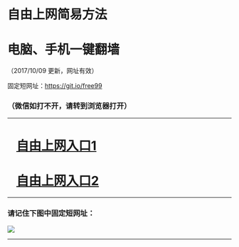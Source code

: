 ﻿# 自由上网简易方法

# 电脑、手机一键翻墙

（2017/10/09 更新，网址有效）

固定短网址：https://git.io/free99

### （微信如打不开，请转到浏览器打开）


***





# &nbsp;&nbsp; <a href="http://ft1632711584.fwq-tz-1001.info/fwqtz01.html?t=100900131247 " target="_blank">自由上网入口1</a>
# &nbsp;&nbsp; <a href="http://ft2934724956.fwq-tz-1002.info/fwqtz02.html?t=100900120247 " target="_blank">自由上网入口2</a>
***

### 请记住下图中固定短网址：

<img src="https://s3-us-west-2.amazonaws.com/fwq-1001/yjfq-20170905okok.png" /> 


***

